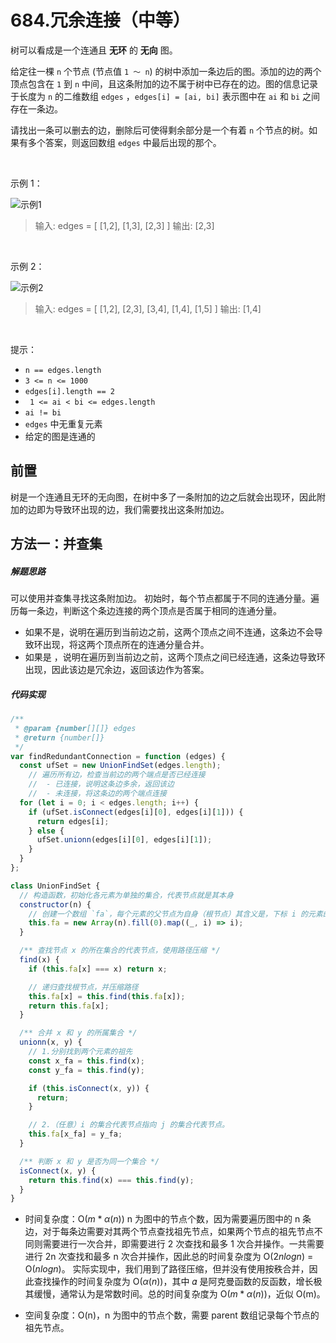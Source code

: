 # 684.冗余连接（中等）

树可以看成是一个连通且 **无环** 的 **无向** 图。

给定往一棵 `n` 个节点 (节点值 `1 ～ n`) 的树中添加一条边后的图。添加的边的两个顶点包含在 `1` 到 `n` 中间，且这条附加的边不属于树中已存在的边。图的信息记录于长度为 `n` 的二维数组 `edges` ，`edges[i] = [ai, bi]` 表示图中在 `ai` 和 `bi` 之间存在一条边。

请找出一条可以删去的边，删除后可使得剩余部分是一个有着 `n` 个节点的树。如果有多个答案，则返回数组 `edges` 中最后出现的那个。

<br/>

示例 1：

![示例1](https://pic.leetcode-cn.com/1626676174-hOEVUL-image.png)

> 输入: edges = [ [1,2], [1,3], [2,3] ]
> 输出: [2,3]

<br/>

示例 2：

![示例2](https://pic.leetcode-cn.com/1626676179-kGxcmu-image.png)

> 输入: edges = [ [1,2], [2,3], [3,4], [1,4], [1,5] ]
> 输出: [1,4]

<br/>

提示：

- `n == edges.length`
- `3 <= n <= 1000`
- `edges[i].length == 2`
- ` 1 <= ai < bi <= edges.length`
- `ai != bi`
- `edges` 中无重复元素
- 给定的图是连通的

## 前置

树是一个连通且无环的无向图，在树中多了一条附加的边之后就会出现环，因此附加的边即为导致环出现的边，我们需要找出这条附加边。

## 方法一：并查集

##### 解题思路

可以使用并查集寻找这条附加边。
初始时，每个节点都属于不同的连通分量。遍历每一条边，判断这个条边连接的两个顶点是否属于相同的连通分量。

- 如果不是，说明在遍历到当前边之前，这两个顶点之间不连通，这条边不会导致环出现，将这两个顶点所在的连通分量合并。
- 如果是 ，说明在遍历到当前边之前，这两个顶点之间已经连通，这条边导致环出现，因此该边是冗余边，返回该边作为答案。

##### 代码实现

```js
/**
 * @param {number[][]} edges
 * @return {number[]}
 */
var findRedundantConnection = function (edges) {
  const ufSet = new UnionFindSet(edges.length);
    // 遍历所有边，检查当前边的两个端点是否已经连接
    //  - 已连接，说明这条边多余，返回该边
    //  - 未连接，将这条边的两个端点连接
  for (let i = 0; i < edges.length; i++) {
    if (ufSet.isConnect(edges[i][0], edges[i][1])) {
      return edges[i];
    } else {
      ufSet.unionn(edges[i][0], edges[i][1]);
    }
  }
};

class UnionFindSet {
  // 构造函数，初始化各元素为单独的集合，代表节点就是其本身
  constructor(n) {
    // 创建一个数组 `fa`，每个元素的父节点为自身（根节点）其含义是，下标 i 的元素的父节点是 fa[i]
    this.fa = new Array(n).fill(0).map((_, i) => i);
  }

  /** 查找节点 x 的所在集合的代表节点，使用路径压缩 */
  find(x) {
    if (this.fa[x] === x) return x;

    // 递归查找根节点，并压缩路径
    this.fa[x] = this.find(this.fa[x]);
    return this.fa[x];
  }

  /** 合并 x 和 y 的所属集合 */
  unionn(x, y) {
    // 1.分别找到两个元素的祖先
    const x_fa = this.find(x);
    const y_fa = this.find(y);

    if (this.isConnect(x, y)) {
      return;
    }

    // 2.（任意）i 的集合代表节点指向 j 的集合代表节点。
    this.fa[x_fa] = y_fa;
  }

  /** 判断 x 和 y 是否为同一个集合 */
  isConnect(x, y) {
    return this.find(x) === this.find(y);
  }
}
```

- 时间复杂度：O($m * \alpha(n)$)
  n 为图中的节点个数，因为需要遍历图中的 n 条边，对于每条边需要对其两个节点查找祖先节点，如果两个节点的祖先节点不同则需要进行一次合并，即需要进行 2 次查找和最多 1 次合并操作。一共需要进行 2n 次查找和最多 n 次合并操作，因此总的时间复杂度为 O($2nlogn$) = O($nlogn$)。
  实际实现中，我们用到了路径压缩，但并没有使用按秩合并，因此查找操作的时间复杂度为 O($\alpha(n)$)，其中 𝛼 是阿克曼函数的反函数，增长极其缓慢，通常认为是常数时间。总的时间复杂度为 O($m * \alpha(n)$)，近似 O(m)。

- 空间复杂度：O(n)，n 为图中的节点个数，需要 parent 数组记录每个节点的祖先节点。
